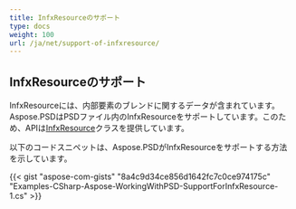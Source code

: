 ```yaml
---
title: InfxResourceのサポート
type: docs
weight: 100
url: /ja/net/support-of-infxresource/
---
```


## **InfxResourceのサポート**
InfxResourceには、内部要素のブレンドに関するデータが含まれています。Aspose.PSDはPSDファイル内のInfxResourceをサポートしています。このため、APIは[InfxResource](https://reference.aspose.com/net/psd/aspose.psd.fileformats.psd.layers.layerresources/infxresource)クラスを提供しています。

以下のコードスニペットは、Aspose.PSDがInfxResourceをサポートする方法を示しています。

{{< gist "aspose-com-gists" "8a4c9d34ce856d1642fc7c0ce974175c" "Examples-CSharp-Aspose-WorkingWithPSD-SupportForInfxResource-1.cs" >}}
